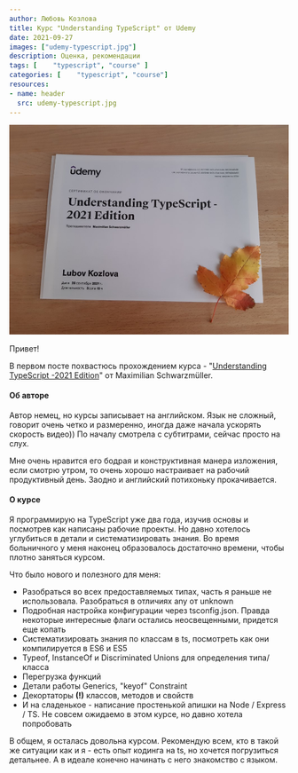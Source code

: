 ```yaml
---
author: Любовь Козлова
title: Курс "Understanding TypeScript" от Udemy
date: 2021-09-27
images: ["udemy-typescript.jpg"]
description: Оценка, рекомендации
tags: [    "typescript", "course" ]
categories: [    "typescript", "course"]
resources:
- name: header
  src: udemy-typescript.jpg
---
```


![TypeScript certificate](udemy-typescript-cert.jpg "TypeScript certificate")


Привет! 

В первом посте похвастюсь прохождением курса - "[Understanding TypeScript -2021 Edition](https://www.udemy.com/course/understanding-typescript/)" от Maximilian Schwarzmüller.

#### Об авторе

Автор немец, но курсы записывает на английском. Язык не сложный, говорит очень четко и размеренно, иногда даже начала ускорять скорость видео)) По началу смотрела с субтитрами, сейчас просто на слух.

Мне очень нравится его бодрая и конструктивная манера изложения, если смотрю утром, то очень хорошо настраивает на рабочий продуктивный день. Заодно и английский потихоньку прокачивается.

#### О курсе

Я программирую на TypeScript уже два года, изучив основы и посмотрев как написаны рабочие проекты. Но давно хотелось углубиться в детали и систематизировать знания. Во время больничного у меня наконец образовалось достаточно времени, чтобы плотно заняться курсом.

Что было нового и полезного для меня: 
* Разобраться во всех предоставляемых типах, часть я раньше не использовала. Разобраться в отличиях any от unknown
* Подробная настройка конфигурации через tsconfig.json. Правда некоторые интересные флаги остались неосвещенными, придется еще копать 
* Систематизировать знания по классам в ts, посмотреть как они компилируется в ES6 и ES5
* Typeof, InstanceOf и Discriminated Unions для определения типа/класса
* Перегрузка функций
* Детали работы Generics, "keyof" Constraint
* Декортаторы **(!)** классов, методов и свойств
* И на сладенькое - написание простенькой апишки на Node / Express / TS. Не совсем ожидаемо в этом курсе, но давно хотела попробовать

В общем, я осталась довольна курсом. Рекомендую всем, кто в такой же ситуации как и я - есть опыт кодинга на ts, но хочется погрузиться детальнее. 
А в идеале конечно начинать с него знакомство с языком.